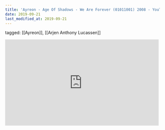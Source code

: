 ```yaml
---
title: 'Ayreon - Age Of Shadows - We Are Forever (01011001) 2008 - YouTube'
date: 2019-09-21
last_modified_at: 2019-09-21
---
```

tagged: [[Ayreon]], [[Arjen Anthony Lucassen]]
<iframe allow="accelerometer; autoplay; clipboard-write; encrypted-media; gyroscope; picture-in-picture" allowfullscreen="" frameborder="0" height="281" id="youtube_iframe" src="https://www.youtube.com/embed/uozt4N72a5U?feature=oembed&amp;enablejsapi=1&amp;origin=https://safe.txmblr.com&amp;wmode=opaque" width="500"></iframe>